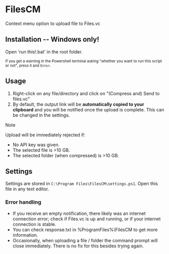 # FilesCM
Context menu option to upload file to Files.vc

## Installation -- Windows only!
Open 'run this!.bat' in the root folder.

<sub> If you get a warning in the Powershell terminal asking "whether you want to run this script or not", press `R` and `Enter`.

## Usage
1. Right-click on any file/directory and click on "(Compress and) Send to files.vc"
2. By default, the output link will be **automatically copied to your clipboard** and you will be notified once the upload is complete. This can be changed in the settings.
> [!NOTE]
> Upload will be immediately rejected if:
> * No API key was given.
> * The selected file is >10 GB.
> * The selected folder (when compressed) is >10 GB.

## Settings
Settings are stored in `C:\Program Files\FilesCM\settings.ps1`.
Open this file in any text editor.

### Error handling
* If you receive an empty notification, there likely was an internet connection error; check if Files.vc is up and running, or if your internet connection is stable.
* You can check response.txt in %ProgramFiles%\FilesCM to get more information.
* Occasionally, when uploading a file / folder the command prompt will close immediately. There is no fix for this besides trying again.

